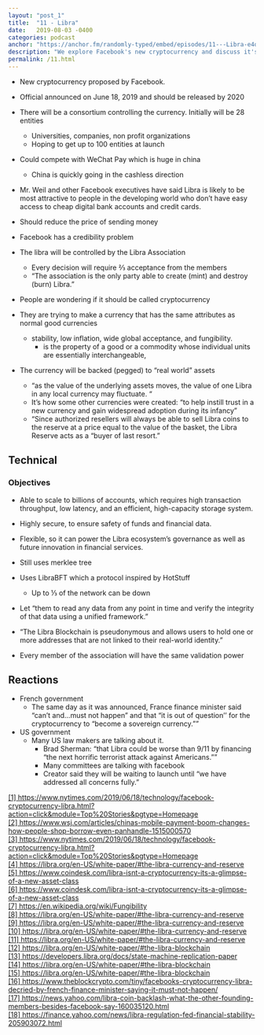 ```yaml
---
layout: "post_1"
title:  "11 - Libra"
date:   2019-08-03 -0400
categories: podcast
anchor: "https://anchor.fm/randomly-typed/embed/episodes/11---Libra-e4qvm0"
description: "We explore Facebook's new cryptocurrency and discuss it's potential ramifications on our society and global economy."
permalink: /11.html
---
```


- New cryptocurrency proposed by Facebook. <span class="footnote"></span>
- Official announced on June 18, 2019 and should be released by 2020
- There will be a consortium controlling the currency. Initially will be 28 entities
  - Universities, companies, non profit organizations
  - Hoping to get up to 100 entities at launch
- Could compete with WeChat Pay which is huge in china
  - China is quickly going in the cashless direction <span class="footnote"></span>
- Mr. Weil and other Facebook executives have said Libra is likely to be most attractive to people in the developing world who don’t have easy access to cheap digital bank accounts and credit cards. <span class="footnote"></span>
- Should reduce the price of sending money
- Facebook has a credibility problem
- The libra will be controlled by the Libra Association
  - Every decision will require ⅔ acceptance from the members
  - “The association is the only party able to create (mint) and destroy (burn) Libra.” <span class="footnote"></span>
- People are wondering if it should be called cryptocurrency <span class="footnote"></span>

- They are trying to make a currency that has the same attributes as normal good currencies
  - stability, low inflation, wide global acceptance, and fungibility. <span class="footnote"></span>
    - is the property of a good or a commodity whose individual units are essentially interchangeable, <span class="footnote"></span>
- The currency will be backed (pegged) to “real world” assets <span class="footnote"></span>
  - “as the value of the underlying assets moves, the value of one Libra in any local currency may fluctuate. “ <span class="footnote"></span>
  - It’s how some other currencies were created: “to help instill trust in a new currency and gain widespread adoption during its infancy” <span class="footnote"></span>
  - “Since authorized resellers will always be able to sell Libra coins to the reserve at a price equal to the value of the basket, the Libra Reserve acts as a “buyer of last resort.” <span class="footnote"></span>

## Technical
### Objectives <span class="footnote"></span>
- Able to scale to billions of accounts, which requires high transaction throughput, low latency, and an efficient, high-capacity storage system.
- Highly secure, to ensure safety of funds and financial data.
- Flexible, so it can power the Libra ecosystem’s governance as well as future innovation in financial services.

- Still uses merklee tree
- Uses LibraBFT which a protocol inspired by HotStuff <span class="footnote"></span>
  - Up to ⅓ of the network can be down
- Let “them to read any data from any point in time and verify the integrity of that data using a unified framework.” <span class="footnote"></span>
- “The Libra Blockchain is pseudonymous and allows users to hold one or more addresses that are not linked to their real-world identity.” <span class="footnote"></span>
- Every member of the association will have the same validation power

## Reactions
- French government
  - The same day as it was announced, France finance minister said “can’t and...must not happen” and that “it is out of question’’ for the cryptocurrency to “become a sovereign currency.”” <span class="footnote"></span>
- US government
  - Many US law makers are talking about it.
    - Brad Sherman: “that Libra could be worse than 9/11 by financing “the next horrific terrorist attack against Americans.”” <span class="footnote"></span>
    - Many committees are talking with facebook <span class="footnote"></span>
    - Creator said they will be waiting to launch until “we have addressed all concerns fully.”

<span class="footnotes">
  <a href="https://www.nytimes.com/2019/06/18/technology/facebook-cryptocurrency-libra.html?action=click&module=Top%20Stories&pgtype=Homepage">[1] https://www.nytimes.com/2019/06/18/technology/facebook-cryptocurrency-libra.html?action=click&module=Top%20Stories&pgtype=Homepage</a> <br/>
  <a href="https://www.wsj.com/articles/chinas-mobile-payment-boom-changes-how-people-shop-borrow-even-panhandle-1515000570">[2] https://www.wsj.com/articles/chinas-mobile-payment-boom-changes-how-people-shop-borrow-even-panhandle-1515000570</a> <br/>
  <a href="https://www.nytimes.com/2019/06/18/technology/facebook-cryptocurrency-libra.html?action=click&module=Top%20Stories&pgtype=Homepage">[3] https://www.nytimes.com/2019/06/18/technology/facebook-cryptocurrency-libra.html?action=click&module=Top%20Stories&pgtype=Homepage</a> <br/>
  <a href="https://libra.org/en-US/white-paper/#the-libra-currency-and-reserve">[4] https://libra.org/en-US/white-paper/#the-libra-currency-and-reserve</a> <br/>
  <a href="https://www.coindesk.com/libra-isnt-a-cryptocurrency-its-a-glimpse-of-a-new-asset-class">[5] https://www.coindesk.com/libra-isnt-a-cryptocurrency-its-a-glimpse-of-a-new-asset-class</a> <br/>
  <a href="https://www.coindesk.com/libra-isnt-a-cryptocurrency-its-a-glimpse-of-a-new-asset-class">[6] https://www.coindesk.com/libra-isnt-a-cryptocurrency-its-a-glimpse-of-a-new-asset-class</a> <br/>
  <a href="https://en.wikipedia.org/wiki/Fungibility">[7] https://en.wikipedia.org/wiki/Fungibility</a> <br/>
  <a href="https://libra.org/en-US/white-paper/#the-libra-currency-and-reserve">[8] https://libra.org/en-US/white-paper/#the-libra-currency-and-reserve</a> <br/>
  <a href="https://libra.org/en-US/white-paper/#the-libra-currency-and-reserve">[9] https://libra.org/en-US/white-paper/#the-libra-currency-and-reserve</a> <br/>
  <a href="https://libra.org/en-US/white-paper/#the-libra-currency-and-reserve">[10] https://libra.org/en-US/white-paper/#the-libra-currency-and-reserve</a> <br/>
  <a href="https://libra.org/en-US/white-paper/#the-libra-currency-and-reserve">[11] https://libra.org/en-US/white-paper/#the-libra-currency-and-reserve</a> <br/>
  <a href="https://libra.org/en-US/white-paper/#the-libra-blockchain">[12] https://libra.org/en-US/white-paper/#the-libra-blockchain</a> <br/>
  <a href="https://developers.libra.org/docs/state-machine-replication-paper">[13] https://developers.libra.org/docs/state-machine-replication-paper</a> <br/>
  <a href="https://libra.org/en-US/white-paper/#the-libra-blockchain">[14] https://libra.org/en-US/white-paper/#the-libra-blockchain</a> <br/>
  <a href="https://libra.org/en-US/white-paper/#the-libra-blockchain">[15] https://libra.org/en-US/white-paper/#the-libra-blockchain</a> <br/>
  <a href="https://www.theblockcrypto.com/tiny/facebooks-cryptocurrency-libra-decried-by-french-finance-minister-saying-it-must-not-happen/">[16] https://www.theblockcrypto.com/tiny/facebooks-cryptocurrency-libra-decried-by-french-finance-minister-saying-it-must-not-happen/</a> <br/>
  <a href="https://news.yahoo.com/libra-coin-backlash-what-the-other-founding-members-besides-facebook-say-160035120.html">[17] https://news.yahoo.com/libra-coin-backlash-what-the-other-founding-members-besides-facebook-say-160035120.html</a> <br/>
  <a href="https://finance.yahoo.com/news/libra-regulation-fed-financial-stability-205903072.html">[18] https://finance.yahoo.com/news/libra-regulation-fed-financial-stability-205903072.html</a> <br/>
</span>
